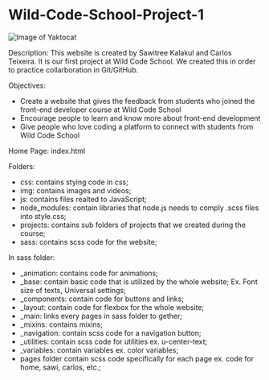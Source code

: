# Wild-Code-School-Project-1 
![Image of Yaktocat](https://github.com/webdevelopmentsk/Wild-Code-School-Project-1/blob/master/img/mainpage.png)

Description:
This website is created by Sawitree Kalakul and Carlos Teixeira. It is our first project at Wild Code School.
We created this in order to practice collarboration in Git/GitHub.

Objectives:
- Create a website that gives the feedback from students who joined the front-end developer course
at Wild Code School
- Encourage people to learn and know more about front-end development
- Give people who love coding a platform to connect with students from Wild Code School

Home Page:
index.html

Folders:
- css: contains stying code in css;
- img: contains images and videos;
- js: contains files realted to JavaScript;
- node_modules: contain libraries that node.js needs to comply .scss files into style.css;
- projects: contains sub folders of projects that we created during the course;
- sass: contains scss code for the website;

In sass folder:
- _animation: contains code for animations;
- _base: contain basic code that is utilized by the whole website;
   Ex. Font size of texts, Universal settings; 
- _components: contain code for buttons and links;
- _layout: contain code for flexbox for the whole website;
- _main: links every pages in sass folder to gether;
- _mixins: contains mixins;
- _navigation: contain scss code for a navigation button;
- _utilities: contain scss code for utilities ex. u-center-text;
- _variables: contain variables ex. color variables;
- pages folder contain scss code specifically for each page ex. code for home, sawi, carlos, etc.;
